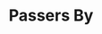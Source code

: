 ---
title: Passers By
year: 1930
opening_date: 1930-11-13
closing_date: 
layout: productions
image:
image_caption:
image_credit:
playbill:
category:
details:
  Theatre: Theatre Jacksonville
cast:
  Mrs. Parker: Daisy Bowden Stephens
  Peter Waverton: Dick Grether
  Margaret Summers: Dorothy Black
  Beatrice Dainton: Fannie May Scollard
  Little Peter Summers: Frankie Kells, Jr.
  Lady Amelia Hurley: Maurguerite P. Culp
  William Pine: Phillip Devlin
  Samuel Burns: Ralph M. Anderson
  Nighty: Joseph Marron
crew:
  Director: Frank F. Kells
  Props:
    - Mary Willcox Rowland
    - Maurguerite Chiasson
understudies:
orchestra:
external_links:
---